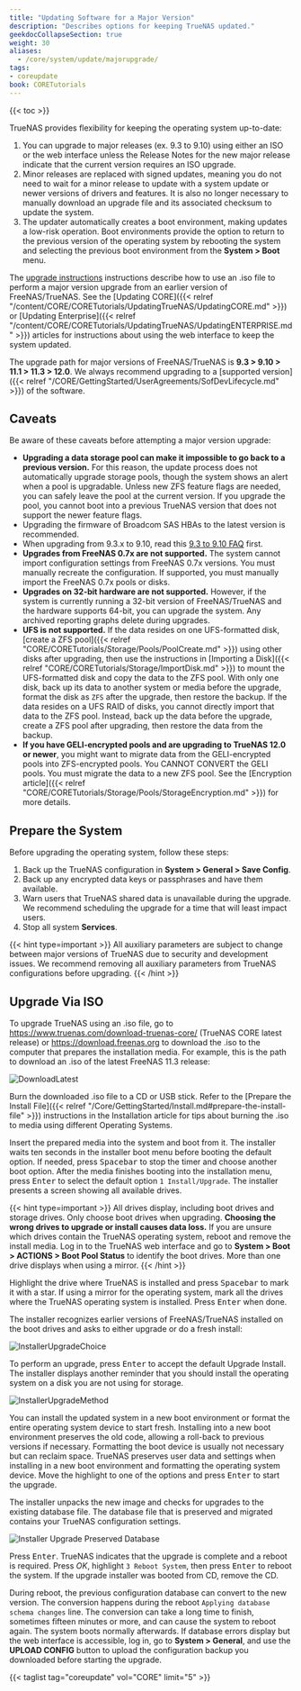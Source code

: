 ```yaml
---
title: "Updating Software for a Major Version"
description: "Describes options for keeping TrueNAS updated."
geekdocCollapseSection: true
weight: 30
aliases:
  - /core/system/update/majorupgrade/
tags:
- coreupdate
book: CORETutorials
---
```


{{< toc >}}

TrueNAS provides flexibility for keeping the operating system up-to-date:<br>

1. You can upgrade to major releases (ex. 9.3 to 9.10) using either an ISO or the web interface unless the Release Notes for the new major release indicate that the current version requires an ISO upgrade.
2. Minor releases are replaced with signed updates, meaning you do not need to wait for a minor release to update with a system update or newer versions of drivers and features.
   It is also no longer necessary to manually download an upgrade file and its associated checksum to update the system.
3. The updater automatically creates a boot environment, making updates a low-risk operation.
   Boot environments provide the option to return to the previous version of the operating system by rebooting the system and selecting the previous boot environment from the **System > Boot** menu.

The [upgrade instructions](#upgrade-via-iso) instructions describe how to use an <file>.iso</file> file to perform a major version upgrade from an earlier version of FreeNAS/TrueNAS.
See the [Updating CORE]({{< relref "/content/CORE/CORETutorials/UpdatingTrueNAS/UpdatingCORE.md" >}}) or [Updating Enterprise]({{< relref "/content/CORE/CORETutorials/UpdatingTrueNAS/UpdatingENTERPRISE.md" >}}) articles for instructions about using the web interface to keep the system updated.

The upgrade path for major versions of FreeNAS/TrueNAS is **9.3 > 9.10 > 11.1 > 11.3 > 12.0**.
We always recommend upgrading to a [supported version]({{< relref "/CORE/GettingStarted/UserAgreements/SofDevLifecycle.md" >}}) of the software.

## Caveats

Be aware of these caveats before attempting a major version upgrade:

* **Upgrading a data storage pool can make it impossible to go back to a previous version.**
  For this reason, the update process does not automatically upgrade storage pools, though the system shows an alert when a pool is upgradable.
  Unless new ZFS feature flags are needed, you can safely leave the pool at the current version.
  If you upgrade the pool, you cannot boot into a previous TrueNAS version that does not support the newer feature flags.
* Upgrading the firmware of Broadcom SAS HBAs to the latest version is recommended.
* When upgrading from 9.3.x to 9.10, read this <a href="https://www.truenas.com/docs/files/Notice9.3to9.10FAQ.pdf">9.3 to 9.10 FAQ</a> first.
* **Upgrades from FreeNAS 0.7x are not supported.**
  The system cannot import configuration settings from FreeNAS 0.7x versions.
  You must manually recreate the configuration.
  If supported, you must manually import the FreeNAS 0.7x pools or disks.
* **Upgrades on 32-bit hardware are not supported.**
  However, if the system is currently running a 32-bit version of FreeNAS/TrueNAS and the hardware supports 64-bit, you can upgrade the system.
  Any archived reporting graphs delete during upgrades.
* **UFS is not supported.**
  If the data resides on one UFS-formatted disk, [create a ZFS pool]({{< relref "CORE/CORETutorials/Storage/Pools/PoolCreate.md" >}}) using other disks after upgrading, then use the instructions in [Importing a Disk]({{< relref "CORE/CORETutorials/Storage/ImportDisk.md" >}}) to mount the UFS-formatted disk and copy the data to the ZFS pool.
  With only one disk, back up its data to another system or media before the upgrade, format the disk as `ZFS` after the upgrade, then restore the backup.
  If the data resides on a UFS RAID of disks, you cannot directly import that data to the ZFS pool.
  Instead, back up the data before the upgrade, create a ZFS pool after upgrading, then restore the data from the backup.
* **If you have GELI-encrypted pools and are upgrading to TrueNAS 12.0 or newer**, you might want to migrate data from the GELI-encrypted pools into ZFS-encrypted pools.
  You CANNOT CONVERT the GELI pools. You must migrate the data to a new ZFS pool.
  See the [Encryption article]({{< relref "CORE/CORETutorials/Storage/Pools/StorageEncryption.md" >}}) for more details.

## Prepare the System

Before upgrading the operating system, follow these steps:

1. Back up the TrueNAS configuration in **System > General > Save Config**.
2. Back up any encrypted data keys or passphrases and have them available.
3. Warn users that TrueNAS shared data is unavailable during the upgrade.
   We recommend scheduling the upgrade for a time that will least impact users.
4. Stop all system **Services**.

{{< hint type=important >}}
All auxiliary parameters are subject to change between major versions of TrueNAS due to security and development issues. We recommend removing all auxiliary parameters from TrueNAS configurations before upgrading.
{{< /hint >}}

## Upgrade Via ISO

To upgrade TrueNAS using an <file>.iso</file> file, go to https://www.truenas.com/download-truenas-core/ (TrueNAS CORE latest release) or https://download.freenas.org to download the <file>.iso</file> to the computer that prepares the installation media.
For example, this is the path to download an <file>.iso</file> of the latest FreeNAS 11.3 release:

![DownloadLatest](/images/CORE/DownloadLatest.png "Path to latest 11.3 release")

Burn the downloaded <file>.iso</file> file to a CD or USB stick. Refer to the [Prepare the Install File]({{< relref "/Core/GettingStarted/Install.md#prepare-the-install-file" >}}) instructions in the Installation article for tips about burning the <file>.iso</file> to media using different Operating Systems.

Insert the prepared media into the system and boot from it.
The installer waits ten seconds in the installer boot menu before booting the default option.
If needed, press <kbd>Spacebar</kbd> to stop the timer and choose another boot option.
After the media finishes booting into the installation menu, press <kbd>Enter</kbd> to select the default option `1 Install/Upgrade`.
The installer presents a screen showing all available drives.

{{< hint type=important >}}
All drives display, including boot drives and storage drives.
Only choose boot drives when upgrading.
**Choosing the wrong drives to upgrade or install causes data loss.**
If you are unsure which drives contain the TrueNAS operating system, reboot and remove the install media.
Log in to the TrueNAS web interface and go to **System > Boot > ACTIONS > Boot Pool Status** to identify the boot drives.
More than one drive displays when using a mirror.
{{< /hint >}}

Highlight the drive where TrueNAS is installed and press <kbd>Spacebar</kbd> to mark it with a star.
If using a mirror for the operating system, mark all the drives where the TrueNAS operating system is installed.
Press <kbd>Enter</kbd> when done.

The installer recognizes earlier versions of FreeNAS/TrueNAS installed on the boot drives and asks to either upgrade or do a fresh install:

![InstallerUpgradeChoice](/images/CORE/Install/InstallerUpgradeChoice.png "Upgrade Choice")

To perform an upgrade, press <kbd>Enter</kbd> to accept the default Upgrade Install.
The installer displays another reminder that you should install the operating system on a disk you are not using for storage.

![InstallerUpgradeMethod](/images/CORE/Install/InstallerUpgradeMethod.png "Upgrade Method")

You can install the updated system in a new boot environment or format the entire operating system device to start fresh.
Installing into a new boot environment preserves the old code, allowing a roll-back to previous versions if necessary.
Formatting the boot device is usually not necessary but can reclaim space.
TrueNAS preserves user data and settings when installing in a new boot environment and formatting the operating system device.
Move the highlight to one of the options and press <kbd>Enter</kbd> to start the upgrade.

The installer unpacks the new image and checks for upgrades to the existing database file.
The database file that is preserved and migrated contains your TrueNAS configuration settings.

![Installer Upgrade Preserved Database](/images/CORE/Install/InstallerUpgradePreservedDatabase.png "Preserved Database")

Press <kbd>Enter</kbd>.
TrueNAS indicates that the upgrade is complete and a reboot is required.
Press *OK*, highlight `3 Reboot System`, then press <kbd>Enter</kbd> to reboot the system.
If the upgrade installer was booted from CD, remove the CD.

During reboot, the previous configuration database can convert to the new version.
The conversion happens during the reboot `Applying database schema changes` line.
The conversion can take a long time to finish, sometimes fifteen minutes or more, and can cause the system to reboot again.
The system boots normally afterwards.
If database errors display but the web interface is accessible, log in, go to **System > General**, and use the **UPLOAD CONFIG** button to upload the configuration backup you downloaded before starting the upgrade.

{{< taglist tag="coreupdate" vol="CORE" limit="5" >}}
